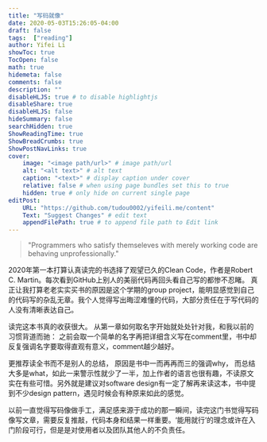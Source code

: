 ```yaml
---
title: "写码就像"
date: 2020-05-03T15:26:05-04:00
draft: false
tags:  ["reading"]
author: Yifei Li
showToc: true
TocOpen: false
math: true
hidemeta: false
comments: false
description: ""
disableHLJS: true # to disable highlightjs
disableShare: true
disableHLJS: false
hideSummary: false
searchHidden: true
ShowReadingTime: true
ShowBreadCrumbs: true
ShowPostNavLinks: true
cover:
    image: "<image path/url>" # image path/url
    alt: "<alt text>" # alt text
    caption: "<text>" # display caption under cover
    relative: false # when using page bundles set this to true
    hidden: true # only hide on current single page
editPost:
    URL: "https://github.com/tudou0002/yifeili.me/content"
    Text: "Suggest Changes" # edit text
    appendFilePath: true # to append file path to Edit link
---
```


>"Programmers who satisfy themseleves with merely working code are behaving unprofessionally."

2020年第一本打算认真读完的书选择了观望已久的Clean Code，作者是Robert C. Martin。每次看到GitHub上别人的美丽代码再回头看自己写的都惨不忍睹。 真正让我打算老老实实买书的原因是这个学期的group project，能明显感觉到自己的代码写的杂乱无章。我个人觉得写出晦涩难懂的代码，大部分责任在于写代码的人没有清晰表达自己。

读完这本书真的收获很大。 从第一章如何取名字开始就处处针对我，和我以前的习惯背道而驰： 之前会取一个简单的名字再把详细含义写在comment里，书中却反复强调名字要取得直观有意义，comment越少越好。 

更推荐读全书而不是别人的总结， 原因是书中一而再再而三的强调why， 而总结大多是what，如此一来警示性就少了一半，加上作者的语言也很有趣，不读原文实在有些可惜。另外就是建议对software design有一定了解再来读这本，书中提到不少design pattern，遇见时候会有种原来如此的感觉。

以前一直觉得写码像做手工，满足感来源于成功的那一瞬间，读完这门书觉得写码像写文章，需要反复推敲，代码本身和结果一样重要。‘能用就行’的理念或许在入门阶段可行，但是是对使用者以及团队其他人的不负责任。

